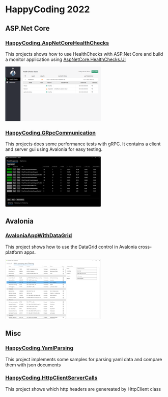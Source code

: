 # HappyCoding 2022
## ASP.Net Core
### [HappyCoding.AspNetCoreHealthChecks](HappyCoding.AspNetCoreHealthChecks)
This projects shows how to use HealthChecks with ASP.Net Core and build a monitor application
using [AspNetCore.HealthChecks.UI](https://github.com/Xabaril/AspNetCore.Diagnostics.HealthChecks)

![ResourceImage](HappyCoding.AspNetCoreHealthChecks/screenshot.png)

### [HappyCoding.GRpcCommunication](HappyCoding.GRpcCommunication)
This projects does some performance tests with gRPC. It contains a 
client and server gui using Avalonia for easy testing.

![ResourceImage](HappyCoding.GRpcCommunication/screenshot.png)

## Avalonia
### [AvaloniaAppWithDataGrid](HappyCoding.AvaloniaAppWithDataGrid)
This project shows how to use the DataGrid control in Avalonia cross-platform apps.

![ResourceImage](HappyCoding.AvaloniaAppWithDataGrid/screenshot.png)

## Misc
### [HappyCoding.YamlParsing](HappyCoding.YamlParsing)
This project implements some samples for parsing yaml data and compare them with json documents

### [HappyCoding.HttpClientServerCalls](HappyCoding.HttpClientServerCalls)
This project shows which http headers are genereated by HttpClient class